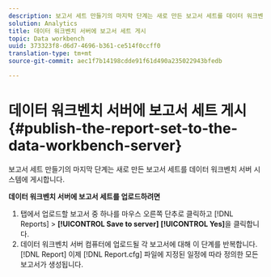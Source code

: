 ```yaml
---
description: 보고서 세트 만들기의 마지막 단계는 새로 만든 보고서 세트를 데이터 워크벤치 서버 시스템에 게시합니다.
solution: Analytics
title: 데이터 워크벤치 서버에 보고서 세트 게시
topic: Data workbench
uuid: 373323f8-d6d7-4696-b361-ce514f0ccff0
translation-type: tm+mt
source-git-commit: aec1f7b14198cdde91f61d490a235022943bfedb

---
```



# 데이터 워크벤치 서버에 보고서 세트 게시{#publish-the-report-set-to-the-data-workbench-server}

보고서 세트 만들기의 마지막 단계는 새로 만든 보고서 세트를 데이터 워크벤치 서버 시스템에 게시합니다.

**데이터 워크벤치 서버에 보고서 세트를 업로드하려면**

1. 탭에서 업로드할 보고서 중 하나를 마우스 오른쪽 단추로 클릭하고 [!DNL Reports] > **[!UICONTROL Save to server]** **[!UICONTROL Yes]**&#x200B;을 클릭합니다.
1. 데이터 워크벤치 서버 컴퓨터에 업로드될 각 보고서에 대해 이 단계를 반복합니다.
   [!DNL Report] 이제 [!DNL Report.cfg] 파일에 지정된 일정에 따라 정의한 모든 보고서가 생성됩니다.